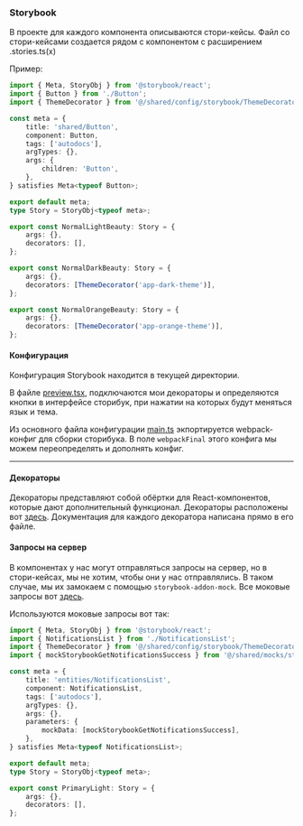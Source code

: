 ### Storybook

В проекте для каждого компонента описываются стори-кейсы.
Файл со стори-кейсами создается рядом с компонентом с расширением .stories.ts(x)

Пример:

```typescript jsx
import { Meta, StoryObj } from '@storybook/react';
import { Button } from './Button';
import { ThemeDecorator } from '@/shared/config/storybook/ThemeDecorator';

const meta = {
	title: 'shared/Button',
	component: Button,
	tags: ['autodocs'],
	argTypes: {},
	args: {
		children: 'Button',
	},
} satisfies Meta<typeof Button>;

export default meta;
type Story = StoryObj<typeof meta>;

export const NormalLightBeauty: Story = {
	args: {},
	decorators: [],
};

export const NormalDarkBeauty: Story = {
	args: {},
	decorators: [ThemeDecorator('app-dark-theme')],
};

export const NormalOrangeBeauty: Story = {
	args: {},
	decorators: [ThemeDecorator('app-orange-theme')],
};
```

#### Конфигурация

Конфигурация Storybook находится в текущей директории.

В файле [preview.tsx](/config/storybook/preview.tsx), подключаются мои декораторы и
определяются кнопки в интерфейсе сторибук, при нажатии на которых будут меняться язык
и тема.

Из основного файла конфигурации [main.ts](/config/storybook/main.ts) экпортируется
webpack-конфиг для сборки сторибука. В поле `webpackFinal` этого конфига мы можем переопределять
и дополнять конфиг.

---

#### Декораторы

Декораторы представляют собой обёртки для React-компонентов, которые дают дополнительный функционал.
Декораторы расположены вот [здесь](/src/shared/config/storybook). Документация для каждого
декоратора написана прямо в его файле.

#### Запросы на сервер

В компонентах у нас могут отправляться запросы на сервер, но в стори-кейсах, мы не хотим,
чтобы они у нас отправлялись. В таком случае, мы их замокаем с помощью `storybook-addon-mock`.
Все моковые запросы вот [здесь](src/shared/mocks/storybook/requests.ts).

Используются моковые запросы вот так:

```typescript jsx
import { Meta, StoryObj } from '@storybook/react';
import { NotificationsList } from './NotificationsList';
import { ThemeDecorator } from '@/shared/config/storybook/ThemeDecorator';
import { mockStorybookGetNotificationsSuccess } from '@/shared/mocks/storybook/requests';

const meta = {
	title: 'entities/NotificationsList',
	component: NotificationsList,
	tags: ['autodocs'],
	argTypes: {},
	args: {},
	parameters: {
		mockData: [mockStorybookGetNotificationsSuccess],
	},
} satisfies Meta<typeof NotificationsList>;

export default meta;
type Story = StoryObj<typeof meta>;

export const PrimaryLight: Story = {
	args: {},
	decorators: [],
};
```
